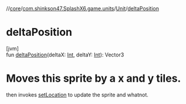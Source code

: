 //[core](../../../index.md)/[com.shinkson47.SplashX6.game.units](../index.md)/[Unit](index.md)/[deltaPosition](delta-position.md)

# deltaPosition

[jvm]\
fun [deltaPosition](delta-position.md)(deltaX: [Int](https://kotlinlang.org/api/latest/jvm/stdlib/kotlin/-int/index.html), deltaY: [Int](https://kotlinlang.org/api/latest/jvm/stdlib/kotlin/-int/index.html)): Vector3

# Moves this sprite by a x and y tiles.

then invokes [setLocation](set-location.md) to update the sprite and whatnot.
